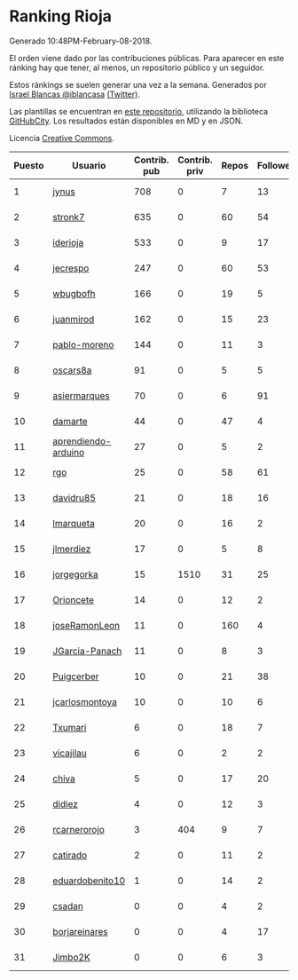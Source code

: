 # Ranking Rioja

Generado 10:48PM-February-08-2018.

El orden viene dado por las contribuciones públicas. Para aparecer en este ránking hay que tener, al menos, un repositorio público y un seguidor.

Estos ránkings se suelen generar una vez a la semana. Generados por [Israel Blancas @iblancasa](https://github.com/iblancasa/) [(Twitter)](https://twitter.com/iblancasa).

Las plantillas se encuentran en [este repositorio](https://github.com/iblancasa/GH-Spanish-Ranking), utilizando la biblioteca [GitHubCity](https://github.com/iblancasa/GitHubCity). Los resultados están disponibles en MD y en JSON.

Licencia [Creative Commons](https://creativecommons.org/licenses/by/4.0/).

| Puesto   |  Usuario  | Contrib. pub | Contrib. priv |Repos| Followers | Desde |  Avatar  |
|----------|-----------|--------------|---------------|-----|-----------|-------|----------|
|1|[jynus](https://github.com/jynus)|708|0|7|13|2014-08-28|![jynus](https://avatars1.githubusercontent.com/u/8576860)|
|2|[stronk7](https://github.com/stronk7)|635|0|60|54|2009-12-14|![stronk7](https://avatars3.githubusercontent.com/u/167147)|
|3|[iderioja](https://github.com/iderioja)|533|0|9|17|2013-07-25|![iderioja](https://avatars3.githubusercontent.com/u/5090808)|
|4|[jecrespo](https://github.com/jecrespo)|247|0|60|53|2012-03-15|![jecrespo](https://avatars2.githubusercontent.com/u/1539718)|
|5|[wbugbofh](https://github.com/wbugbofh)|166|0|19|5|2013-04-24|![wbugbofh](https://avatars2.githubusercontent.com/u/4250161)|
|6|[juanmirod](https://github.com/juanmirod)|162|0|15|23|2013-02-27|![juanmirod](https://avatars2.githubusercontent.com/u/3714422)|
|7|[pablo-moreno](https://github.com/pablo-moreno)|144|0|11|3|2014-07-18|![pablo-moreno](https://avatars1.githubusercontent.com/u/8203696)|
|8|[oscars8a](https://github.com/oscars8a)|91|0|5|5|2017-11-13|![oscars8a](https://avatars2.githubusercontent.com/u/33620978)|
|9|[asiermarques](https://github.com/asiermarques)|70|0|6|91|2009-11-05|![asiermarques](https://avatars0.githubusercontent.com/u/149459)|
|10|[damarte](https://github.com/damarte)|44|0|47|4|2013-04-30|![damarte](https://avatars2.githubusercontent.com/u/4304282)|
|11|[aprendiendo-arduino](https://github.com/aprendiendo-arduino)|27|0|5|2|2016-09-02|![aprendiendo-arduino](https://avatars3.githubusercontent.com/u/21957254)|
|12|[rgo](https://github.com/rgo)|25|0|58|61|2009-01-16|![rgo](https://avatars1.githubusercontent.com/u/47124)|
|13|[davidru85](https://github.com/davidru85)|21|0|18|16|2010-11-08|![davidru85](https://avatars2.githubusercontent.com/u/472324)|
|14|[lmarqueta](https://github.com/lmarqueta)|20|0|16|2|2015-09-17|![lmarqueta](https://avatars1.githubusercontent.com/u/14338278)|
|15|[jlmerdiez](https://github.com/jlmerdiez)|17|0|5|8|2014-01-24|![jlmerdiez](https://avatars2.githubusercontent.com/u/6492854)|
|16|[jorgegorka](https://github.com/jorgegorka)|15|1510|31|25|2008-05-07|![jorgegorka](https://avatars3.githubusercontent.com/u/9585)|
|17|[Orioncete](https://github.com/Orioncete)|14|0|12|2|2016-03-12|![Orioncete](https://avatars0.githubusercontent.com/u/17803185)|
|18|[joseRamonLeon](https://github.com/joseRamonLeon)|11|0|160|4|2012-04-26|![joseRamonLeon](https://avatars1.githubusercontent.com/u/1682282)|
|19|[JGarcia-Panach](https://github.com/JGarcia-Panach)|11|0|8|3|2015-07-08|![JGarcia-Panach](https://avatars0.githubusercontent.com/u/13234598)|
|20|[Puigcerber](https://github.com/Puigcerber)|10|0|21|38|2011-06-22|![Puigcerber](https://avatars2.githubusercontent.com/u/866808)|
|21|[jcarlosmontoya](https://github.com/jcarlosmontoya)|10|0|10|6|2014-05-23|![jcarlosmontoya](https://avatars1.githubusercontent.com/u/7680456)|
|22|[Txumari](https://github.com/Txumari)|6|0|18|7|2010-09-16|![Txumari](https://avatars1.githubusercontent.com/u/401963)|
|23|[vicajilau](https://github.com/vicajilau)|6|0|2|2|2017-12-01|![vicajilau](https://avatars0.githubusercontent.com/u/34163765)|
|24|[chiva](https://github.com/chiva)|5|0|17|20|2010-06-15|![chiva](https://avatars1.githubusercontent.com/u/305333)|
|25|[didiez](https://github.com/didiez)|4|0|12|3|2011-02-22|![didiez](https://avatars0.githubusercontent.com/u/632860)|
|26|[rcarnerorojo](https://github.com/rcarnerorojo)|3|404|9|7|2014-04-17|![rcarnerorojo](https://avatars0.githubusercontent.com/u/7326722)|
|27|[catirado](https://github.com/catirado)|2|0|11|2|2010-08-04|![catirado](https://avatars2.githubusercontent.com/u/354151)|
|28|[eduardobenito10](https://github.com/eduardobenito10)|1|0|14|2|2011-09-06|![eduardobenito10](https://avatars1.githubusercontent.com/u/1029956)|
|29|[csadan](https://github.com/csadan)|0|0|4|2|2014-01-21|![csadan](https://avatars0.githubusercontent.com/u/6459730)|
|30|[borjareinares](https://github.com/borjareinares)|0|0|4|17|2011-01-26|![borjareinares](https://avatars3.githubusercontent.com/u/584645)|
|31|[Jimbo2K](https://github.com/Jimbo2K)|0|0|6|3|2016-03-15|![Jimbo2K](https://avatars1.githubusercontent.com/u/17853527)|
